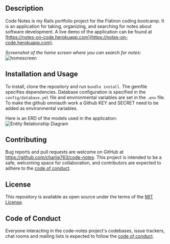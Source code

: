 ## Description
Code Notes is my Rails portfolio project for the Flatiron coding bootcamp. It is an application for taking, organizing, and searching for notes about software development. A live demo of the application can be found at [https://notes-on-code.herokuapp.com](https://notes-on-code.herokuapp.com).

*Screenshot of the home screen where you can search for notes:*
![homescreen](https://i.postimg.cc/cCBRMpqg/screenshot-homepage.png)

## Installation and Usage
To install, clone the repository and run `bundle install`. The gemfile specifies dependencies. Database configuration is specified in the `config/database.yml` file and environmental variables are set in the `.env` file. To make the github omniauth work a Github KEY and SECRET need to be added as environmental variables.

Here is an ERD of the models used in the application:
![Entity Relationship Diagram](https://i.postimg.cc/Z5xqYJ8y/ERD.png)

## Contributing
Bug reports and pull requests are welcome on GitHub at https://github.com/charlie763/code-notes. This project is intended to be a safe, welcoming space for collaboration, and contributors are expected to adhere to the [code of conduct](https://github.com/charlie763/code-notes/blob/master/CODE_OF_CONDUCT.md).

## License
This repository is available as open source under the terms of the [MIT License](https://opensource.org/licenses/MIT).

## Code of Conduct
Everyone interacting in the code-notes project's codebases, issue trackers, chat rooms and mailing lists is expected to follow the [code of conduct](https://github.com/charlie763/code-notes/blob/master/CODE_OF_CONDUCT.md).




